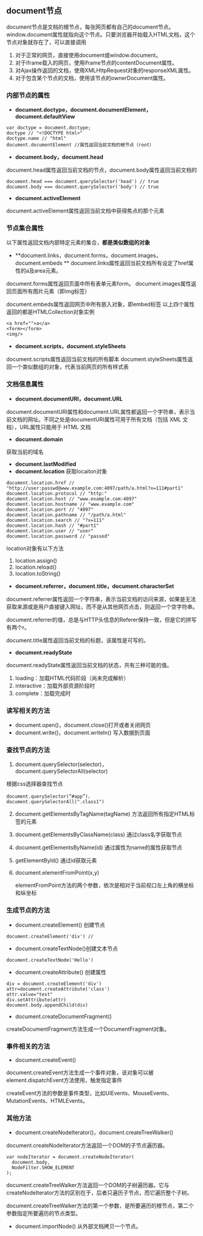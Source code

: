 ## document节点

document节点是文档的根节点，每张网页都有自己的document节点。window.document属性就指向这个节点。只要浏览器开始载入HTML文档，这个节点对象就存在了，可以直接调用

1. 对于正常的网页，直接使用document或window.document。
2. 对于iframe载入的网页，使用iframe节点的contentDocument属性。
3. 对Ajax操作返回的文档，使用XMLHttpRequest对象的responseXML属性。
4. 对于包含某个节点的文档，使用该节点的ownerDocument属性。


### 内部节点的属性

- **document.doctype，document.documentElement，document.defaultView**

```
var doctype = document.doctype;
doctype // "<!DOCTYPE html>"
doctype.name // "html"
document.documentElement //属性返回当前文档的根节点（root）
```
- **document.body，document.head**

document.head属性返回当前文档的<head>节点，document.body属性返回当前文档的<body>

```
document.head === document.querySelector('head') // true
document.body === document.querySelector('body') // true
```
- **document.activeElement**

document.activeElement属性返回当前文档中获得焦点的那个元素

### 节点集合属性

以下属性返回文档内部特定元素的集合，**都是类似数组的对象**
- **document.links，document.forms，document.images，document.embeds
**
document.links属性返回当前文档所有设定了href属性的a及area元素。

document.forms属性返回页面中所有表单元素form。
document.images属性返回页面所有图片元素（即img标签）

document.embeds属性返回网页中所有嵌入对象，即embed标签
以上四个属性返回的都是HTMLCollection对象实例

```
<a href="">a</a>
<form></form>
<img/>
```
- **document.scripts，document.styleSheets**

document.scripts属性返回当前文档的所有脚本
document.styleSheets属性返回一个类似数组的对象，代表当前网页的所有样式表

### 文档信息属性

- **document.documentURI，document.URL**

document.documentURI属性和document.URL属性都返回一个字符串，表示当前文档的网址。不同之处是documentURI属性可用于所有文档（包括 XML 文档），URL属性只能用于 HTML 文档

- **document.domain**

获取当前的域名

- **document.lastModified**
- **document.location** 获取locaiton对象

```
document.location.href // "http://user:passwd@www.example.com:4097/path/a.html?x=111#part1"
document.location.protocol // "http:"
document.location.host // "www.example.com:4097"
document.location.hostname // "www.example.com"
document.location.port // "4097"
document.location.pathname // "/path/a.html"
document.location.search // "?x=111"
document.location.hash // "#part1"
document.location.user // "user"
document.location.password // "passed"

```

location对象有以下方法

1. location.assign()
1. location.reload()
1. location.toString()

- **document.referrer，document.title，document.characterSet**

document.referrer属性返回一个字符串，表示当前文档的访问来源，如果是无法获取来源或是用户直接键入网址，而不是从其他网页点击，则返回一个空字符串。

document.referrer的值，总是与HTTP头信息的Referer保持一致，但是它的拼写有两个r。

document.title属性返回当前文档的标题，该属性是可写的。

- **document.readyState**

document.readyState属性返回当前文档的状态，共有三种可能的值。

1. loading：加载HTML代码阶段（尚未完成解析）
1. interactive：加载外部资源阶段时
1. complete：加载完成时


### 读写相关的方法

- document.open()，document.close()打开或者关闭网页
- document.write()，document.writeln() 写入数据到页面


### 查找节点的方法

1. document.querySelector(selector)，document.querySelectorAll(selector)

根据css选择器查找节点

```
document.querySelector(“#app”)，
document.querySelectorAll(".class1")
```
2. document.getElementsByTagName(tagName) 方法返回所有指定HTML标签的元素
3. document.getElementsByClassName(class) 通过class名字获取节点
4. document.getElementsByName(id) 通过属性为name的属性获取节点
5. getElementById() 通过id获取元素
6. document.elementFromPoint(x,y)

    elementFromPoint方法的两个参数，依次是相对于当前视口左上角的横坐标和纵坐标


### 生成节点的方法

- document.createElement() 创建节点

```
document.createElement('div') //

```
- document.createTextNode()创建文本节点

```
document.createTextNode('Hello')

```
- document.createAttribute() 创建属性

```
div = document.createElement('div')
attr=document.createAttribute('class')
attr.value="test"
div.setAttribute(attr)
document.body.appendChild(div)
```

- document.createDocumentFragment()

createDocumentFragment方法生成一个DocumentFragment对象。


### 事件相关的方法

- document.createEvent()

document.createEvent方法生成一个事件对象，该对象可以被element.dispatchEvent方法使用，触发指定事件

createEvent方法的参数是事件类型，比如UIEvents、MouseEvents、MutationEvents、HTMLEvents。

### 其他方法

- document.createNodeIterator()，document.createTreeWalker()

document.createNodeIterator方法返回一个DOM的子节点遍历器。
```
var nodeIterator = document.createNodeIterator(
  document.body,
  NodeFilter.SHOW_ELEMENT
);
```

document.createTreeWalker方法返回一个DOM的子树遍历器。它与createNodeIterator方法的区别在于，后者只遍历子节点，而它遍历整个子树。

document.createTreeWalker方法的第一个参数，是所要遍历的根节点，第二个参数指定所要遍历的节点类型。

- document.importNode() 从外部文档拷贝一个节点。